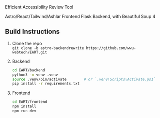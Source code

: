 Efficient Accessibility Review Tool

Astro/React/Tailwind/Ashlar Frontend
Flask Backend, with Beautiful Soup 4

## Build Instructions

1. Clone the repo  
   `git clone -b astro-backendrewrite https://github.com/wwu-webtech/EART.git`

2. Backend  
   ```bash
   cd EART/backend
   python3 -m venv .venv
   source .venv/bin/activate        # or `.venv\Scripts\Activate.ps1` on Windows
   pip install -r requirements.txt
3. Frontend
   ```bash
   cd EART/frontend
   npm install
   npm run dev
   ```



